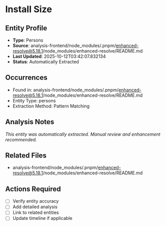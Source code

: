 # Install Size

## Entity Profile
- **Type**: Persons
- **Source**: analysis-frontend/node_modules/.pnpm/enhanced-resolve@5.18.1/node_modules/enhanced-resolve/README.md
- **Last Updated**: 2025-10-12T03:42:07.832134
- **Status**: Automatically Extracted

## Occurrences
- Found in: analysis-frontend/node_modules/.pnpm/enhanced-resolve@5.18.1/node_modules/enhanced-resolve/README.md
- Entity Type: persons
- Extraction Method: Pattern Matching

## Analysis Notes
*This entity was automatically extracted. Manual review and enhancement recommended.*

## Related Files
- analysis-frontend/node_modules/.pnpm/enhanced-resolve@5.18.1/node_modules/enhanced-resolve/README.md

## Actions Required
- [ ] Verify entity accuracy
- [ ] Add detailed analysis
- [ ] Link to related entities
- [ ] Update timeline if applicable
